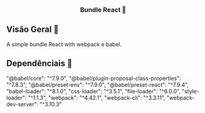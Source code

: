 
<h3 align="center">
  Bundle React 👻
</h3>

## Visão Geral 👀
A simple bundle React with webpack e babel.

## Dependênciais 🚀

"@babel/core": "^7.9.0",
"@babel/plugin-proposal-class-properties": "^7.8.3",
"@babel/preset-env": "^7.9.0",
"@babel/preset-react": "^7.9.4",
"babel-loader": "^8.1.0",
"css-loader": "^3.5.1",
"file-loader": "^6.0.0",
"style-loader": "^1.1.3",
"webpack": "^4.42.1",
"webpack-cli": "^3.3.11",
"webpack-dev-server": "^3.10.3"

